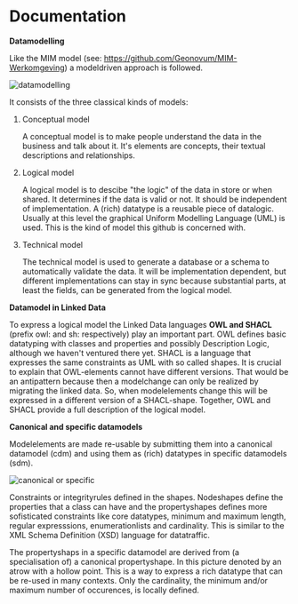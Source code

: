 #  Documentation


__Datamodelling__

Like the MIM model (see: https://github.com/Geonovum/MIM-Werkomgeving) a modeldriven approach is followed.

![](https://github.com/LOD-Onderwijsregistratie/RDF2XMI2UML/blob/master/documentation/figuur04.JPG "datamodelling")

It consists of the three classical kinds of models:

1. Conceptual model

   A conceptual model is to make people understand the data in the business and talk about it. It's elements are concepts, their textual descriptions and relationships. 

2.  Logical model

    A logical model is to descibe "the logic" of the data in store or when shared. It determines if the data is valid or not. It should be independent of implementation. A (rich) datatype is a reusable piece of datalogic. Usually at this level the graphical Uniform Modelling Language (UML) is used. This is the kind of model this github is concerned with.

3. Technical model

   The technical model is used to generate a database or a schema to automatically validate the data. It will be implementation dependent, but different implementations can stay in sync because substantial parts, at least the fields, can be generated from the logical model.

__Datamodel in Linked Data__

To express a logical model the Linked Data languages  __OWL and SHACL__ (prefix owl: and sh: respectively) play an important part. OWL defines basic datatyping with classes and properties and possibly Description Logic, although we haven't ventured there yet. SHACL is a  language that expresses the same constraints as UML with so called shapes. It is crucial to explain that OWL-elements cannot have different versions. That would be an antipattern because then a modelchange can only be realized by migrating the linked data. So, when modelelements change this will be expressed in a different version of a SHACL-shape. Together, OWL and SHACL provide a full description of the logical model.

__Canonical and specific datamodels__

Modelelements are made re-usable by submitting them into a canonical datamodel (cdm) and using them as (rich) datatypes in specific datamodels (sdm).

![](https://github.com/LOD-Onderwijsregistratie/RDF2XMI2UML/blob/master/documentation/figuur05.JPG "canonical or specific")

Constraints or integrityrules defined in the shapes. Nodeshapes define the properties that a class can have and the propertyshapes defines more sofisticated constraints like core datatypes, minimum and maximum length, regular expresssions, enumerationlists and cardinality. This is similar to the XML Schema Definition (XSD) language for datatraffic.

The propertyshaps in a specific datamodel are derived from (a specialisation of) a canonical propertyshape.  In this picture denoted by an atrow with a hollow point. This is a way to express a rich datatype that can be re-used in many contexts. Only the cardinality, the minimum and/or maximum number of occurences, is locally defined.





